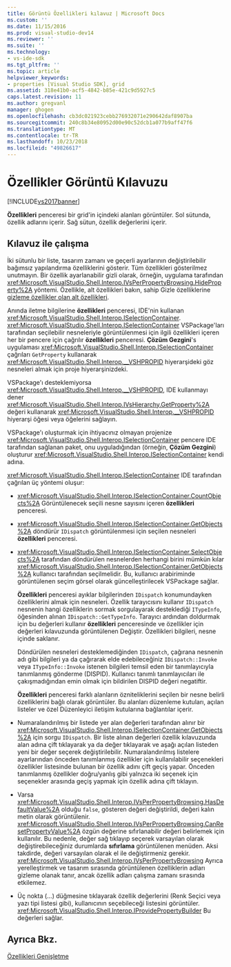 ```yaml
---
title: Görüntü Özellikleri kılavuz | Microsoft Docs
ms.custom: ''
ms.date: 11/15/2016
ms.prod: visual-studio-dev14
ms.reviewer: ''
ms.suite: ''
ms.technology:
- vs-ide-sdk
ms.tgt_pltfrm: ''
ms.topic: article
helpviewer_keywords:
- properties [Visual Studio SDK], grid
ms.assetid: 318e41b0-acf5-4842-b85e-421c9d5927c5
caps.latest.revision: 11
ms.author: gregvanl
manager: ghogen
ms.openlocfilehash: cb3dc021923cebb276932071e290642daf8907ba
ms.sourcegitcommit: 240c8b34e80952d00e90c52dcb1a077b9aff47f6
ms.translationtype: MT
ms.contentlocale: tr-TR
ms.lasthandoff: 10/23/2018
ms.locfileid: "49826617"
---
```

# <a name="properties-display-grid"></a>Özellikler Görüntü Kılavuzu
[!INCLUDE[vs2017banner](../../includes/vs2017banner.md)]

**Özellikleri** penceresi bir grid'in içindeki alanları görüntüler. Sol sütunda, özellik adlarını içerir. Sağ sütun, özellik değerlerini içerir.  
  
## <a name="working-with-the-grid"></a>Kılavuz ile çalışma  
 İki sütunlu bir liste, tasarım zamanı ve geçerli ayarlarının değiştirilebilir bağımsız yapılandırma özelliklerini gösterir. Tüm özellikleri gösterilmez unutmayın. Bir özellik ayarlanabilir gizli olarak, örneğin, uygulama tarafından <xref:Microsoft.VisualStudio.Shell.Interop.IVsPerPropertyBrowsing.HideProperty%2A> yöntemi. Özellikle, alt özellikleri bakın, sahip Gizle özelliklerine [gizleme özellikler olan alt özellikleri](../../misc/hiding-properties-that-have-child-properties.md).  
  
 Anında iletme bilgilerine **özellikleri** penceresi, IDE'nin kullanan <xref:Microsoft.VisualStudio.Shell.Interop.ISelectionContainer>. <xref:Microsoft.VisualStudio.Shell.Interop.ISelectionContainer> VSPackage'ları tarafından seçilebilir nesneleriyle görüntülenmesi için ilgili özellikleri içeren her bir pencere için çağrılır **özellikleri** penceresi. **Çözüm Gezgini**'s uygulaması <xref:Microsoft.VisualStudio.Shell.Interop.ISelectionContainer> çağrıları `GetProperty` kullanarak <xref:Microsoft.VisualStudio.Shell.Interop.__VSHPROPID> hiyerarşideki göz nesneleri almak için proje hiyerarşinizdeki.  
  
 VSPackage'ı desteklemiyorsa <xref:Microsoft.VisualStudio.Shell.Interop.__VSHPROPID>, IDE kullanmayı dener <xref:Microsoft.VisualStudio.Shell.Interop.IVsHierarchy.GetProperty%2A> değeri kullanarak <xref:Microsoft.VisualStudio.Shell.Interop.__VSHPROPID> hiyerarşi öğesi veya öğelerini sağlayın.  
  
 VSPackage'ı oluşturmak için ihtiyacınız olmayan projenize <xref:Microsoft.VisualStudio.Shell.Interop.ISelectionContainer> pencere IDE tarafından sağlanan paket, onu uyguladığından (örneğin, **Çözüm Gezgini**) oluşturur <xref:Microsoft.VisualStudio.Shell.Interop.ISelectionContainer> kendi adına.  
  
 <xref:Microsoft.VisualStudio.Shell.Interop.ISelectionContainer> IDE tarafından çağrılan üç yöntemi oluşur:  
  
- <xref:Microsoft.VisualStudio.Shell.Interop.ISelectionContainer.CountObjects%2A> Görüntülenecek seçili nesne sayısını içeren **özellikleri** penceresi.  
  
- <xref:Microsoft.VisualStudio.Shell.Interop.ISelectionContainer.GetObjects%2A> döndürür `IDispatch` görüntülenmesi için seçilen nesneleri **özellikleri** penceresi.  
  
- <xref:Microsoft.VisualStudio.Shell.Interop.ISelectionContainer.SelectObjects%2A> tarafından döndürülen nesnelerden herhangi birini mümkün kılar <xref:Microsoft.VisualStudio.Shell.Interop.ISelectionContainer.GetObjects%2A> kullanıcı tarafından seçilmelidir. Bu, kullanıcı arabiriminde görüntülenen seçim görsel olarak güncelleştirilecek VSPackage sağlar.  
  
  **Özellikleri** penceresi ayıklar bilgilerinden `IDispatch` konumundayken özelliklerini almak için nesneleri. Özellik tarayıcısını kullanır `IDispatch` nesnenin hangi özelliklerin sormak sorgulayarak desteklediği `ITypeInfo`, öğesinden alınan `IDispatch::GetTypeInfo`. Tarayıcı ardından doldurmak için bu değerleri kullanır **özellikleri** penceresinde ve özellikler için değerleri kılavuzunda görüntülenen Değiştir. Özellikleri bilgileri, nesne içinde saklanır.  
  
  Döndürülen nesneleri desteklemediğinden `IDispatch`, çağırana nesnenin adı gibi bilgileri ya da çağırarak elde edebileceğiniz `IDispatch::Invoke` veya `ITypeInfo::Invoke` istenen bilgileri temsil eden bir tanımlayıcıyla tanımlanmış gönderme (DISPID). Kullanıcı tanımlı tanımlayıcıları ile çakışmadığından emin olmak için bildirilen DISPID değeri negatiftir.  
  
  **Özellikleri** penceresi farklı alanların özniteliklerini seçilen bir nesne belirli özelliklerini bağlı olarak görüntüler. Bu alanları düzenleme kutuları, açılan listeler ve özel Düzenleyici iletişim kutularına bağlantılar içerir.  
  
- Numaralandırılmış bir listede yer alan değerleri tarafından alınır bir <xref:Microsoft.VisualStudio.Shell.Interop.ISelectionContainer.GetObjects%2A> için sorgu `IDispatch`. Bir liste alınan değerleri özellik kılavuzunda alan adına çift tıklayarak ya da değer tıklayarak ve aşağı açılan listeden yeni bir değer seçerek değiştirilebilir. Numaralandırılmış listelere ayarlarından önceden tanımlanmış özellikler için kullanılabilir seçenekleri özellikler listesinde bulunan bir özellik adını çift geçiş yapar. Önceden tanımlanmış özellikler doğru/yanlış gibi yalnızca iki seçenek için seçenekler arasında geçiş yapmak için özellik adına çift tıklayın.  
  
- Varsa <xref:Microsoft.VisualStudio.Shell.Interop.IVsPerPropertyBrowsing.HasDefaultValue%2A> olduğu `false`, gösteren değeri değiştirildi, değeri kalın metin olarak görüntülenir. <xref:Microsoft.VisualStudio.Shell.Interop.IVsPerPropertyBrowsing.CanResetPropertyValue%2A> özgün değerine sıfırlanabilir değeri belirlemek için kullanılır. Bu nedenle, değer sağ tıklayıp seçerek varsayılan olarak değiştirebileceğiniz durumlarda **sıfırlama** görüntülenen menüden. Aksi takdirde, değeri varsayılan olarak el ile değiştirmeniz gerekir. <xref:Microsoft.VisualStudio.Shell.Interop.IVsPerPropertyBrowsing> Ayrıca yerelleştirmek ve tasarım sırasında görüntülenen özelliklerin adları gizleme olanak tanır, ancak özellik adları çalışma zamanı sırasında etkilemez.  
  
- Üç nokta (…) düğmesine tıklayarak özellik değerlerini (Renk Seçici veya yazı tipi listesi gibi), kullanıcının seçebileceği listesini görüntüler. <xref:Microsoft.VisualStudio.Shell.Interop.IProvidePropertyBuilder> Bu değerleri sağlar.  
  
## <a name="see-also"></a>Ayrıca Bkz.  
 [Özellikleri Genişletme](../../extensibility/internals/extending-properties.md)

